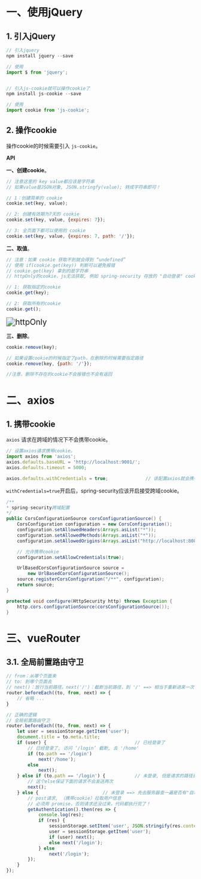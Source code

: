 # 一、使用jQuery

## 1. 引入jQuery

```javascript
// 引入jquery
npm install jquery --save

// 使用
import $ from 'jquery';


// 引入js-cookie就可以操作cookie了
npm install js-cookie --save

// 使用
import cookie from 'js-cookie';
```



## 2. 操作cookie

操作cookie的时候需要引入 `js-cookie`。

**API**

**一、创建cookie**。

```javascript
// 注意这里的 key value都应该是字符串
// 如果value是JSON对象, JSON.stringfy(value); 转成字符串即可！

// 1：创建简单的 cookie
cookie.set(key, value);

// 2: 创建有效期为7天的 cookie
cookie.set(key, value, {expires: 7});

// 3: 全页面下都可以使用的 cookie
cookie.set(key, value, {expires: 7, path: '/'});
```

**二、取值**。

```javascript
// 注意：如果 cookie 获取不到就会得到 “undefined”
// 使用 if(cookie.get(key)) 判断可以避免报错
// cookie.get(key) 拿到的是字符串
// httpOnly的cookie，js无法获取, 例如 spring-security 存放的 "自动登录" cookie

// 1: 获取指定的cookie
cookie.get(key);

// 2: 获取所有的cookie
cookie.get();
```

<img src="https://cdn.jsdelivr.net/gh/RingoTangs/image-hosting@master/vue/httpOnlyCookie.1wifvc4bi8cg.png" alt="httpOnly" style="zoom:150%;" />



**三、删除**。

```javascript
cookie.remove(key);

// 如果设置cookie的时候指定了path，在删除的时候需要指定路径
cookie.remove(key, {path: '/'});

//注意，删除不存在的cookie不会报错也不会有返回
```



# 二、axios

## 1. 携带cookie

`axios` 请求在跨域的情况下不会携带cookie。

```javascript
// 设置axios请求携带cookie。
import axios from 'axios';
axios.defaults.baseURL = 'http://localhost:9001/';
axios.defaults.timeout = 5000;

axios.defaults.withCredentials = true;				// 该配置axios就会携带cookie了
```



`withCredentials=true`开启后，spring-security应该开启接受跨域cookie。

```java
/**
* spring-security跨域配置
*/
public CorsConfigurationSource corsConfigurationSource() {
    CorsConfiguration configuration = new CorsConfiguration();
    configuration.setAllowedHeaders(Arrays.asList("*"));
    configuration.setAllowedMethods(Arrays.asList("*"));
    configuration.setAllowedOrigins(Arrays.asList("http://localhost:8080"));

    // 允许携带cookie
    configuration.setAllowCredentials(true);    

    UrlBasedCorsConfigurationSource source =
        new UrlBasedCorsConfigurationSource();
    source.registerCorsConfiguration("/**", configuration);
    return source;
}

protected void configure(HttpSecurity http) throws Exception {
    http.cors.configurationSource(corsConfigurationSource());
}
```



# 三、vueRouter

## 3.1. 全局前置路由守卫

```javascript
// from：从哪个页面来
// to: 到哪个页面去
// next()：放行当前路径。next('/')：截断当前路径，到 '/' ==> 相当于重新进来一次该函数
router.beforeEach((to, from, next) => { 
	// 省略 ...
}
```

```javascript
// 正确的逻辑
// 全局前置路由守卫
router.beforeEach((to, from, next) => {
    let user = sessionStorage.getItem('user');
    document.title = to.meta.title;
    if (user) {                                 // 已经登录了
        // 已经登录了, 访问 ‘/login’ 截断, 去 '/home'
        if (to.path == '/login')	
            next('/home');
        else
            next();
    } else if (to.path == '/login') { 			// 未登录, 但是请求的路径是 '/login'
        // 这个else保证下面的请求不会发送两次
        next();
    } else {                        // 未登录 ==> 先去服务器查一遍是否有"自动登录"
        // post请求, （携带cookie）拉取用户信息
        // 必须用 promise，否则请求还没过来，代码都执行完了！
        getAuthentication().then(res => {
            console.log(res);
            if (res) {
                sessionStorage.setItem('user', JSON.stringify(res.content));
                user = sessionStorage.getItem('user');
                if (user) next();
                else next('/login');
            } else
                next('/login');
        });
    }
});
```

